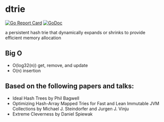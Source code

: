 # dtrie 
[![Go Report Card](https://goreportcard.com/badge/github.com/theodus/dtrie)](https://goreportcard.com/report/github.com/theodus/dtrie)
[![GoDoc](https://godoc.org/github.com/theodus/dtrie?status.svg)](https://godoc.org/github.com/theodus/dtrie)

a persistent hash trie that dynamically expands or shrinks to provide efficient memory allocation

## Big O
- O(log32(n)) get, remove, and update
- O(n) insertion

## Based on the following papers and talks:
- Ideal Hash Trees by Phil Bagwell
- Optimizing Hash-Array Mapped Tries for Fast and Lean Immutable JVM Collections by Michael J. Steindorfer and Jurgen J. Vinju
- Extreme Cleverness by Daniel Spiewak
